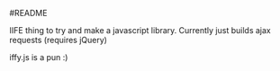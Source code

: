 #README

IIFE thing to try and make a javascript library.  Currently just builds ajax requests (requires jQuery) 

iffy.js is a pun :)

